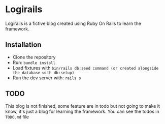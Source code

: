 # Logirails
Logirails is a fictive blog created using Ruby On Rails to learn the framework.

## Installation

- Clone the repository
- Run: `bundle install`
- Load fixtures with `bin/rails db:seed command (or created alongside the database with db:setup)`
- Run the dev server with: `rails s`

## TODO

This blog is not finished, some feature are in todo but not going to make it know, it's just a blog for learning the framework. You can see the todos in `TODO.md` file